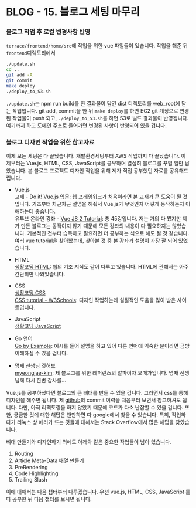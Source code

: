 # BLOG - 15. 블로그 세팅 마무리

### **블로그 작업 후 로컬 변경사항 반영**

```terrace/frontend/home/src```에 작업을 위한 vue 파일들이 있습니다. 작업을 해준 뒤 ```frontend```디렉토리에서

```bash
./update.sh
cd ..
git add -A
git commit
make deploy
./deploy_to_S3.sh
```

```./update.sh```는 npm run build를 한 결과물이 담긴 dist 디렉토리를 web_root에 담는 작업입니다. git add, commit을 한 뒤 ```make deploy```를 하면 EC2 git 계정으로 변경된 작업물이 push 되고, ```./deploy_to_S3.sh```를 하면 S3로 빌드 결과물이 반영됩니다. 여기까지 하고 도메인 주소로 들어가면 변경된 사항이 반영되어 있을 겁니다.  



### 블로그 디자인 작업을 위한 참고자료

이제 모든 세팅은 다 끝났습니다. 개발환경세팅부터 AWS 작업까지 다 끝났습니다. 이제부터는 Vue.js, HTML, CSS, JavaScript를 공부하며 열심히 블로그를 꾸밀 일만 남았습니다. 본 블로그 프로젝트 디자인 작업을 위해 제가 직접 공부했던 자료를 공유해드립니다.   

- Vue.js  
  교재 -  [Do it! Vue.js 입문](http://www.yes24.com/Product/Goods/58206961?scode=032&OzSrank=1): 웹 프레임워크가 처음이라면 본 교재가 큰 도움이 될 것입니다. 기초부터 차근차근 설명을 해줘서 Vue.js가 무엇인지 어떻게 동작하는지 이해하는데 좋습니다.  
  유투브 온라인 강좌 - [Vue JS 2 Tutorial](https://www.youtube.com/playlist?list=PL4cUxeGkcC9gQcYgjhBoeQH7wiAyZNrYa): 총 45강입니다. 저는 거의 다 봤지만 제가 만든 블로그는 동적이지 않기 때문에 모든 강좌의 내용이 다 필요하지는 않았습니다. 기본적인 것부터 습득하고 필요하면 더 공부하는 식으로 해도 될 것 같습니다. 여러 vue tutorial을 찾아봤는데, 찾아본 것 중 본 강좌가 설명이 가장 잘 되어 있었습니다.  

- HTML  
  [생활코딩 HTML](https://opentutorials.org/course/3084): 웹의 기초 지식도 같이 다루고 있습니다. HTML에 관해서는 아주 간단히만 나와있습니다.  

- CSS  
  [생활코딩 CSS](https://opentutorials.org/course/3086)  
  [CSS tutorial - W3Schools](https://www.w3schools.com/css/): 디자인 작업하는데 실질적인 도움을 많이 받은 사이트입니다.  

- JavaScript  
  [생활코딩 JavaScript](https://opentutorials.org/course/3085)

- Go 언어  
  [Go by Example](https://gobyexample.com/): 예시를 들어 설명을 하고 있어 다른 언어에 익숙한 분이라면 금방 이해하실 수 있을 겁니다.  

- 명재 선생님 깃허브  
  [myeongjae-kim](https://github.com/myeongjae-kim/terrace): 제 블로그를 위한 레퍼런스의 알파이자 오메가입니다. 명재 선생님께 다시 한번 감사를...   

  

  

Vue.js를 공부하셨다면 블로그의 큰 뼈대를 만들 수 있을 겁니다. 그러면서 css를 통해 디자인을 해주면 됩니다. 제 [github](https://github.com/BaekKyunShin/Terrace)의 commit 이력을 처음부터 보면서 참고하셔도 됩니다. 다만, 아직 리팩토링을 하지 않았기 때문에 코드가 다소 난잡할 수 있을 겁니다. 또한, 궁금한 것에 대한 해답은 왠만하면 다 google에서 찾을 수 있습니다. 특히, 작업하다가 리눅스 상 에러가 뜨는 것들에 대해서는 Stack Overflow에서 많은 해답을 찾았습니다.  



뼈대 만들기와 디자인하기 외에도 아래와 같은 중요한 작업들이 남아 있습니다.  

1. Routing  
2. Article Meta-Data 배열 만들기  
3. PreRendering  
4. Code Highlighting  
5. Trailing Slash  

이에 대해서는 다음 챕터부터 다루겠습니다. 우선 vue.js, HTML, CSS, JavaScript 를 다 공부한 뒤 다음 챕터를 보시면 됩니다.

